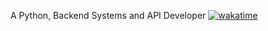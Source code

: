 A Python, Backend Systems and API Developer
[![wakatime](https://wakatime.com/badge/user/4c9ccc3e-d5bf-442d-b1bf-b90d195d83f2.svg)](https://wakatime.com/@4c9ccc3e-d5bf-442d-b1bf-b90d195d83f2)
